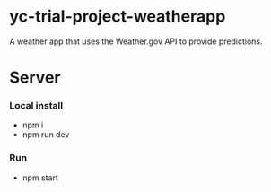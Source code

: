 # yc-trial-project-weatherapp
A weather app that uses the Weather.gov API to provide predictions.

# Server

### Local install

- npm i
- npm run dev

### Run

- npm start
